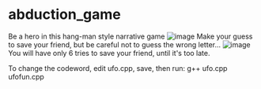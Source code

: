 # abduction_game
Be a hero in this hang-man style narrative game
![image](https://user-images.githubusercontent.com/90727832/178915231-e853ccb6-0a64-4c72-a7fe-416da101eb7a.png)
Make your guess to save your friend, but be careful not to guess the wrong letter...
![image](https://user-images.githubusercontent.com/90727832/178915680-afeca03b-654a-47b8-9d94-330e7e104d3b.png)
You will have only 6 tries to save your friend, until it's too late.

To change the codeword, edit ufo.cpp, save, then run: g++ ufo.cpp ufofun.cpp
